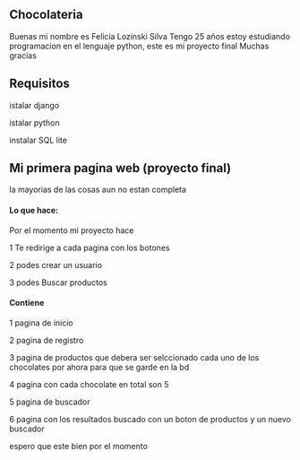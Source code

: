 ## Chocolateria
Buenas mi nombre es Felicia Lozinski Silva 
Tengo 25 años estoy estudiando programacion en el lenguaje python, este es mi proyecto final 
Muchas gracias


## Requisitos 

istalar django

istalar python 

instalar SQL lite

## Mi primera pagina web (proyecto final) 

la mayorias de las cosas aun no estan completa

#### Lo que hace:

Por el momento mi proyecto hace 

1 Te redirige a cada pagina con los botones

2 podes crear un usuario 

3 podes Buscar productos 

#### Contiene

1 pagina de inicio 

2 pagina de registro 

3 pagina de productos que debera ser selccionado cada uno de los chocolates  por ahora para que se garde en la bd

4 pagina con cada chocolate en total son 5 

5 pagina de buscador

6 pagina con los resultados buscado con un boton de productos y un nuevo buscador 

espero que este bien por el momento 


